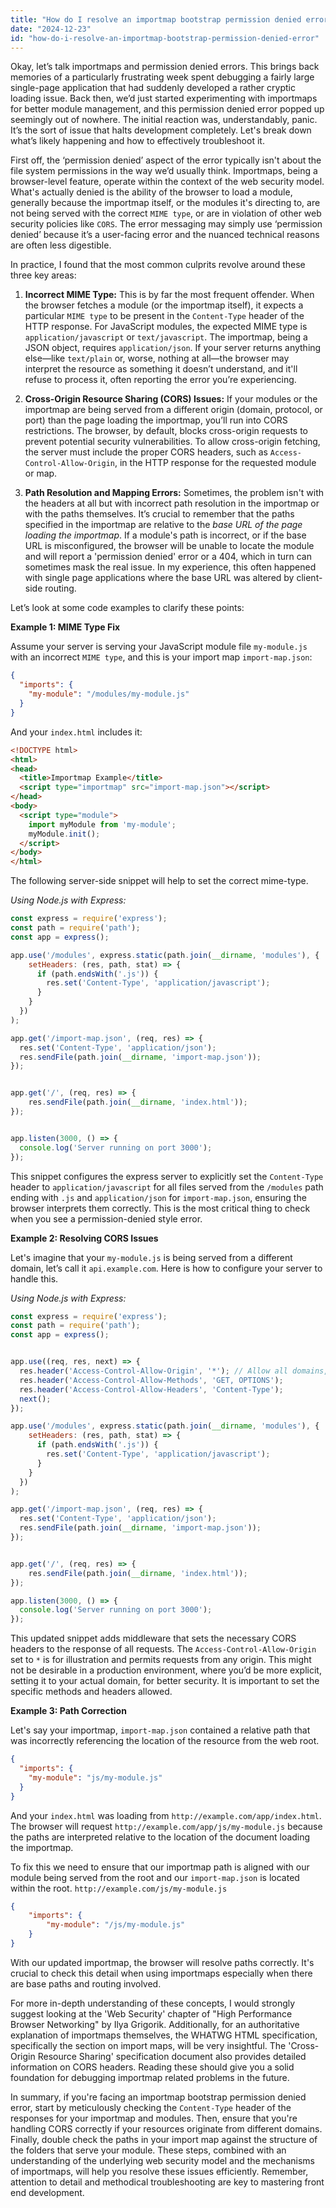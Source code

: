 ```yaml
---
title: "How do I resolve an importmap bootstrap permission denied error?"
date: "2024-12-23"
id: "how-do-i-resolve-an-importmap-bootstrap-permission-denied-error"
---
```


Okay, let’s talk importmaps and permission denied errors. This brings back memories of a particularly frustrating week spent debugging a fairly large single-page application that had suddenly developed a rather cryptic loading issue. Back then, we’d just started experimenting with importmaps for better module management, and this permission denied error popped up seemingly out of nowhere. The initial reaction was, understandably, panic. It’s the sort of issue that halts development completely. Let's break down what’s likely happening and how to effectively troubleshoot it.

First off, the ‘permission denied’ aspect of the error typically isn't about the file system permissions in the way we’d usually think. Importmaps, being a browser-level feature, operate within the context of the web security model. What's actually denied is the ability of the browser to load a module, generally because the importmap itself, or the modules it's directing to, are not being served with the correct `MIME type`, or are in violation of other web security policies like `CORS`. The error messaging may simply use ‘permission denied’ because it’s a user-facing error and the nuanced technical reasons are often less digestible.

In practice, I found that the most common culprits revolve around these three key areas:

1.  **Incorrect MIME Type:** This is by far the most frequent offender. When the browser fetches a module (or the importmap itself), it expects a particular `MIME type` to be present in the `Content-Type` header of the HTTP response. For JavaScript modules, the expected MIME type is `application/javascript` or `text/javascript`. The importmap, being a JSON object, requires `application/json`. If your server returns anything else—like `text/plain` or, worse, nothing at all—the browser may interpret the resource as something it doesn’t understand, and it'll refuse to process it, often reporting the error you’re experiencing.

2.  **Cross-Origin Resource Sharing (CORS) Issues:** If your modules or the importmap are being served from a different origin (domain, protocol, or port) than the page loading the importmap, you’ll run into CORS restrictions. The browser, by default, blocks cross-origin requests to prevent potential security vulnerabilities. To allow cross-origin fetching, the server must include the proper CORS headers, such as `Access-Control-Allow-Origin`, in the HTTP response for the requested module or map.

3.  **Path Resolution and Mapping Errors:** Sometimes, the problem isn't with the headers at all but with incorrect path resolution in the importmap or with the paths themselves. It’s crucial to remember that the paths specified in the importmap are relative to the *base URL of the page loading the importmap*. If a module's path is incorrect, or if the base URL is misconfigured, the browser will be unable to locate the module and will report a 'permission denied' error or a 404, which in turn can sometimes mask the real issue. In my experience, this often happened with single page applications where the base URL was altered by client-side routing.

Let’s look at some code examples to clarify these points:

**Example 1: MIME Type Fix**

Assume your server is serving your JavaScript module file `my-module.js` with an incorrect `MIME type`, and this is your import map `import-map.json`:

```json
{
  "imports": {
    "my-module": "/modules/my-module.js"
  }
}
```

And your `index.html` includes it:

```html
<!DOCTYPE html>
<html>
<head>
  <title>Importmap Example</title>
  <script type="importmap" src="import-map.json"></script>
</head>
<body>
  <script type="module">
    import myModule from 'my-module';
    myModule.init();
  </script>
</body>
</html>
```

The following server-side snippet will help to set the correct mime-type.

*Using Node.js with Express:*

```javascript
const express = require('express');
const path = require('path');
const app = express();

app.use('/modules', express.static(path.join(__dirname, 'modules'), {
    setHeaders: (res, path, stat) => {
      if (path.endsWith('.js')) {
        res.set('Content-Type', 'application/javascript');
      }
    }
  })
);

app.get('/import-map.json', (req, res) => {
  res.set('Content-Type', 'application/json');
  res.sendFile(path.join(__dirname, 'import-map.json'));
});


app.get('/', (req, res) => {
    res.sendFile(path.join(__dirname, 'index.html'));
});


app.listen(3000, () => {
  console.log('Server running on port 3000');
});
```

This snippet configures the express server to explicitly set the `Content-Type` header to `application/javascript` for all files served from the `/modules` path ending with `.js` and `application/json` for `import-map.json`, ensuring the browser interprets them correctly. This is the most critical thing to check when you see a permission-denied style error.

**Example 2: Resolving CORS Issues**

Let's imagine that your `my-module.js` is being served from a different domain, let’s call it `api.example.com`. Here is how to configure your server to handle this.

*Using Node.js with Express:*

```javascript
const express = require('express');
const path = require('path');
const app = express();


app.use((req, res, next) => {
  res.header('Access-Control-Allow-Origin', '*'); // Allow all domains, adjust as needed
  res.header('Access-Control-Allow-Methods', 'GET, OPTIONS');
  res.header('Access-Control-Allow-Headers', 'Content-Type');
  next();
});

app.use('/modules', express.static(path.join(__dirname, 'modules'), {
    setHeaders: (res, path, stat) => {
      if (path.endsWith('.js')) {
        res.set('Content-Type', 'application/javascript');
      }
    }
  })
);

app.get('/import-map.json', (req, res) => {
  res.set('Content-Type', 'application/json');
  res.sendFile(path.join(__dirname, 'import-map.json'));
});


app.get('/', (req, res) => {
    res.sendFile(path.join(__dirname, 'index.html'));
});

app.listen(3000, () => {
  console.log('Server running on port 3000');
});

```

This updated snippet adds middleware that sets the necessary CORS headers to the response of all requests. The `Access-Control-Allow-Origin` set to `*` is for illustration and permits requests from any origin. This might not be desirable in a production environment, where you’d be more explicit, setting it to your actual domain, for better security. It is important to set the specific methods and headers allowed.

**Example 3: Path Correction**

Let's say your importmap, `import-map.json` contained a relative path that was incorrectly referencing the location of the resource from the web root.

```json
{
  "imports": {
    "my-module": "js/my-module.js"
  }
}
```

And your `index.html` was loading from `http://example.com/app/index.html`. The browser will request `http://example.com/app/js/my-module.js` because the paths are interpreted relative to the location of the document loading the importmap.

To fix this we need to ensure that our importmap path is aligned with our module being served from the root and our `import-map.json` is located within the root. `http://example.com/js/my-module.js`

```json
{
    "imports": {
        "my-module": "/js/my-module.js"
    }
}
```

With our updated importmap, the browser will resolve paths correctly. It's crucial to check this detail when using importmaps especially when there are base paths and routing involved.

For more in-depth understanding of these concepts, I would strongly suggest looking at the 'Web Security' chapter of "High Performance Browser Networking" by Ilya Grigorik. Additionally, for an authoritative explanation of importmaps themselves, the WHATWG HTML specification, specifically the section on import maps, will be very insightful. The 'Cross-Origin Resource Sharing' specification document also provides detailed information on CORS headers. Reading these should give you a solid foundation for debugging importmap related problems in the future.

In summary, if you're facing an importmap bootstrap permission denied error, start by meticulously checking the `Content-Type` header of the responses for your importmap and modules. Then, ensure that you're handling CORS correctly if your resources originate from different domains. Finally, double check the paths in your import map against the structure of the folders that serve your module. These steps, combined with an understanding of the underlying web security model and the mechanisms of importmaps, will help you resolve these issues efficiently. Remember, attention to detail and methodical troubleshooting are key to mastering front end development.
